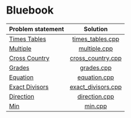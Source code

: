 # Bluebook

| Problem statement  |        Solution        |
|:-------------------|:----------------------:|
| [Times Tables][]   | [times_tables.cpp][]   |
| [Multiple][]       | [multiple.cpp][]       |
| [Cross Country][]  | [cross_country.cpp][]  |
| [Grades][]         | [grades.cpp][]         |
| [Equation][]       | [equation.cpp][]       |
| [Exact Divisors][] | [exact_divisors.cpp][] |
| [Direction][]      | [direction.cpp][]      |
| [Min][]            | [min.cpp][]            |

[Times Tables]:   http://wcipeg.com/problems/desc/P118EX4
[Multiple]:       http://wcipeg.com/problems/desc/p79ex5
[Cross Country]:  http://wcipeg.com/problems/desc/p100ex4
[Grades]:         http://wcipeg.com/problems/desc/p307ex7
[Equation]:       http://wcipeg.com/problems/desc/p84ex5
[Exact Divisors]: http://wcipeg.com/problems/desc/p154ex8
[Direction]:      http://wcipeg.com/problems/desc/p108ex8
[Min]:            http://wcipeg.com/problems/desc/p287ex3

[times_tables.cpp]:   times_tables.cpp
[multiple.cpp]:       multiple.cpp
[cross_country.cpp]:  cross_country.cpp
[grades.cpp]:         grades.cpp
[equation.cpp]:       equation.cpp
[exact_divisors.cpp]: exact_divisors.cpp
[direction.cpp]:      direction.cpp
[min.cpp]:            min.cpp
